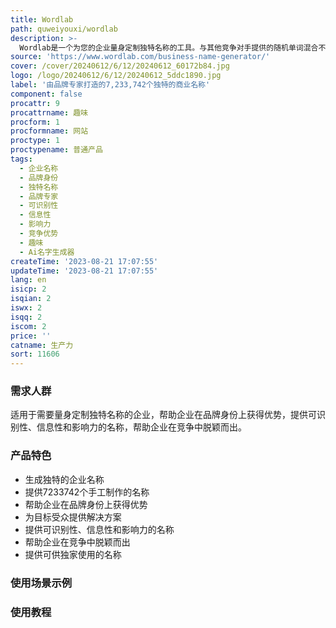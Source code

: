 ```yaml
---
title: Wordlab
path: quweiyouxi/wordlab
description: >-
  Wordlab是一个为您的企业量身定制独特名称的工具。与其他竞争对手提供的随机单词混合不同，Wordlab提供了7,233,742个由品牌专家手工制作的名称供您选择。一个独特的名称已经为品牌打下了基础。您的企业名称将成为其品牌身份的关键点。它是您的品牌最重要的资产之一，因此，请花时间在决定之前进行研究。本文将帮助您找到以下业务名称想法：混合可识别性，信息性和影响力；从您竞争的其他品牌中脱颖而出；可供您独家使用。产品定价：免费。
source: 'https://www.wordlab.com/business-name-generator/'
cover: /cover/20240612/6/12/20240612_60172b84.jpg
logo: /logo/20240612/6/12/20240612_5ddc1890.jpg
label: '由品牌专家打造的7,233,742个独特的商业名称'
component: false
procattr: 9
procattrname: 趣味
procform: 1
procformname: 网站
proctype: 1
proctypename: 普通产品
tags:
  - 企业名称
  - 品牌身份
  - 独特名称
  - 品牌专家
  - 可识别性
  - 信息性
  - 影响力
  - 竞争优势
  - 趣味
  - Ai名字生成器
createTime: '2023-08-21 17:07:55'
updateTime: '2023-08-21 17:07:55'
lang: en
isicp: 2
isqian: 2
iswx: 2
isqq: 2
iscom: 2
price: ''
catname: 生产力
sort: 11606
---
```




### 需求人群
适用于需要量身定制独特名称的企业，帮助企业在品牌身份上获得优势，提供可识别性、信息性和影响力的名称，帮助企业在竞争中脱颖而出。

### 产品特色
- 生成独特的企业名称
- 提供7233742个手工制作的名称
- 帮助企业在品牌身份上获得优势
- 为目标受众提供解决方案
- 提供可识别性、信息性和影响力的名称
- 帮助企业在竞争中脱颖而出
- 提供可供独家使用的名称

### 使用场景示例


### 使用教程


  
